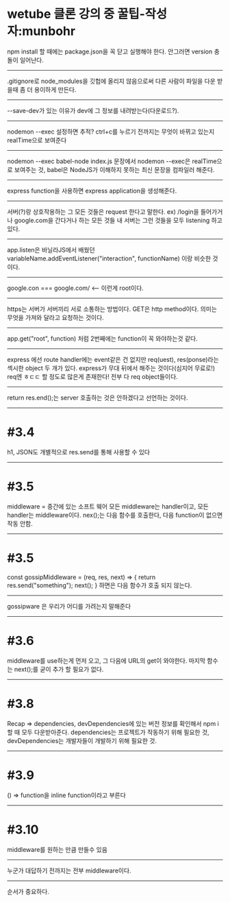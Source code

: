 # wetube 클론 강의 중 꿀팁-작성자:munbohr

npm install 할 때에는 package.json을 꼭 닫고 실행해야 한다.
안그러면 version 충돌이 일어난다.

---

.gitignore로 node_modules을 깃헙에 올리지 않음으로써 다른 사람이
파일을 다운 받을때 좀 더 용이하게 만든다.

---

--save-dev가 있는 이유가 dev에 그 정보를 내려받는다(다운로드?).

---

nodemon --exec 설정하면 추적? ctrl+c를 누르기 전까지는 무엇이 바뀌고 있는지
realTime으로 보여준다

---

nodemon --exec babel-node index.js 문장에서 nodemon --exec은 realTime으로 보여주는 것,
babel은 NodeJS가 이해하지 못하는 최신 문장을 컴파일러 해준다.

---

express function을 사용하면 express application을 생성해준다.

---

서버(?)랑 상호작용하는 그 모든 것들은 request 한다고 말한다.
ex) /login을 들어가거나 google.com을 간다거나 하는 모든 것들
내 서버는 그런 것들을 모두 listening 하고 있다.

---

app.listen은 바닐라JS에서 배웠던 variableName.addEventListener("interaction", functionName)
이랑 비슷한 것이다.

---

google.con === google.com/ <-- 이런게 root이다.

---

https는 서버가 서버끼리 서로 소통하는 방법이다.
GET은 http method이다. 의미는 무엇을 가져와 달라고 요청하는 것이다.

---

app.get("root", function) 처럼 2번째에는 function이 꼭 와야하는것 같다.

---

express 에선 route handler에는 event같은 건 없지만 req(uest), res(ponse)라는 섹시한
object 두 개가 있다. express가 무대 뒤에서 해주는 것이다(심지어 무료로!)
req엔 ㅎㄷㄷ 할 정도로 많은게 존재한다! 전부 다 req object들이다.

---

return res.end();는 server 호출하는 것은 안하겠다고 선언하는 것이다.

---

<h1>#3.4</h1>

h1, JSON도 개별적으로 res.send를 통해 사용할 수 있다

---

<h1>#3.5</h1>
middleware = 중간에 있는 소프트 웨어
모든 middleware는 handler이고, 모든 handler는 middleware이다.
nex();는 다음 함수를 호출한다, 다음 function이 없으면 작동 안함.

---

<h1>#3.5</h1>
const gossipMiddleware = (req, res, next) => {
return res.send("something");
next();
}
하면은 다음 함수가 호출 되지 않는다.

---

gossipware 은 우리가 어디를 가려는지 말해준다

---

<h1>#3.6</h1>
middleware를 use하는게 먼저 오고, 그 다음에 URL의 get이 와야한다.
마지막 함수는 next();를 굳이 추가 할 필요가 없다.

---

<h1>#3.8</h1>
Recap =>
dependencies, devDependencies에 있는 버전 정보를 확인해서 npm i 할 때
모두 다운받아준다. dependencies는 프로젝트가 작동하기 위해 필요한 것,
devDependencies는 개발자들이 개발하기 위해 필요한 것.

---

<h1>#3.9</h1>
() => function을 inline function이라고 부른다

---

<h1>#3.10</h1>
middleware를 원하는 만큼 만들수 있음

---

누군가 대답하기 전까지는 전부 middleware이다.

---

순서가 중요하다.
